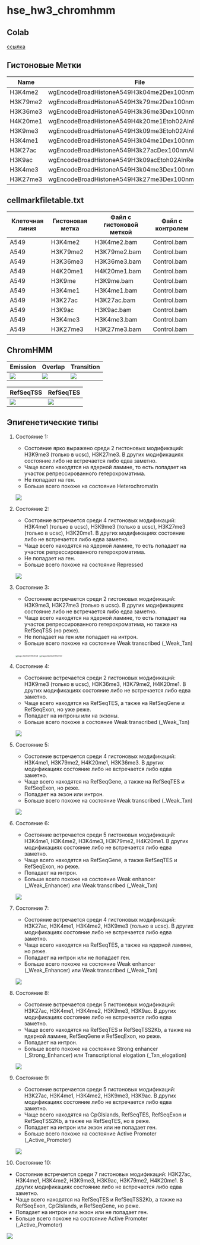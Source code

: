 # hse_hw3_chromhmm

## Colab
[ссылка]()

## Гистоновые Метки
Name | File
--- | ---
H3K4me2 | wgEncodeBroadHistoneA549H3k04me2Dex100nmAlnRep1.bam
H3K79me2 | wgEncodeBroadHistoneA549H3k79me2Dex100nmAlnRep1.bam
H3K36me3 | wgEncodeBroadHistoneA549H3k36me3Dex100nmAlnRep1.bam
H4K20me1 | wgEncodeBroadHistoneA549H4k20me1Etoh02AlnRep1.bam
H3K9me3 | wgEncodeBroadHistoneA549H3k09me3Etoh02AlnRep1.bam
H3K4me1 | wgEncodeBroadHistoneA549H3k04me1Dex100nmAlnRep1.bam
H3K27ac | wgEncodeBroadHistoneA549H3k27acDex100nmAlnRep1.bam
H3K9ac | wgEncodeBroadHistoneA549H3k09acEtoh02AlnRep1.bam
H3K4me3 | wgEncodeBroadHistoneA549H3k04me3Dex100nmAlnRep1.bam
H3K27me3 | wgEncodeBroadHistoneA549H3k27me3Dex100nmAlnRep1.bam


## cellmarkfiletable.txt

Клеточная линия | Гистоновая метка | Файл с гистоновой меткой | Файл с контролем
--- | --- | --- | ---
A549 | H3K4me2 | H3K4me2.bam | Control.bam
A549 | H3K79me2 | H3K79me2.bam | Control.bam
A549 | H3K36me3 | H3K36me3.bam | Control.bam
A549 | H4K20me1 | H4K20me1.bam | Control.bam
A549 | H3K9me | H3K9me.bam | Control.bam
A549 | H3K4me1 | H3K4me1.bam | Control.bam
A549 | H3K27ac | H3K27ac.bam | Control.bam
A549 | H3K9ac | H3K9ac.bam | Control.bam
A549 | H3K4me3 | H3K4me3.bam | Control.bam
A549 | H3K27me3 | H3K27me3.bam | Control.bam


## ChromHMM

Emission | Overlap | Transition 
 --- | --- | ---
 ![](/img/emissions_10.png) | ![](/img/A549_10_overlap.png) | ![](/img/transitions_10.png)

RefSeqTSS | RefSeqTES 
 --- | --- 
![](/img/A549_10_RefSeqTSS_neighborhood.png) | ![](/img/A549_10_RefSeqTES_neighborhood.png)

## Эпигенетические типы

1. Состояние 1:
   - Cостояние ярко выражено среди 2 гистоновых модификаций: H3K9me3 (только в ucsc), H3K27me3. В других модификациях состояние либо не встречается либо едва заметно.
   - Чаще всего находятся на ядерной ламине, то есть попадает на участок репрессированного гетерохроматима.
   - Не попадает на ген.
   - Больше всего похоже на состояние Heterochromatin
  
    ![](/img/state_1.png)
    
2. Состояние 2:
   - Cостояние встречается среди 4 гистоновых модификаций: H3K4me1 (только в ucsc), H3K9me3 (только в ucsc), H3K27me3 (только в ucsc), H3K20me1. В других модификациях состояние либо не встречается либо едва заметно.
   - Чаще всего находятся на ядерной ламине, то есть попадает на участок репрессированного гетерохроматима.
   - Не попадает на ген.
   - Больше всего похоже на состояние Repressed
  
    ![](/img/state_2.png)

3. Состояние 3:
   - Cостояние встречается среди 2 гистоновых модификаций: H3K9me3, H3K27me3 (только в ucsc). В других модификациях состояние либо не встречается либо едва заметно.
   - Чаще всего находятся на ядерной ламине, то есть попадает на участок репрессированного гетерохроматима, но также на RefSeqTSS (но реже).
   - Не попадает на ген или попадает на интрон.
   - Больше всего похоже на состояние Weak transcribed (_Weak_Txn)
  
    <img src="/img/state_3_1.png" alt="image-20220325141534728" style="zoom:30%;" /> <img src="/img/state_3_2.png" alt="image-20220325141534729" style="zoom:30%;" />
  
4. Состояние 4:
   - Cостояние встречается среди 2 гистоновых модификаций: H3K9me3 (только в ucsc), H3K36me3, H3K79me2, H4K20me1. В других модификациях состояние либо не встречается либо едва заметно.
   - Чаще всего находятся на RefSeqTES, а также на RefSeqGene и RefSeqExon, но уже реже.
   - Попадает на интроны или на экзоны.
   - Больше всего похоже а состояние Weak transcribed (_Weak_Txn)
  
    ![](/img/state_4.png)
 
5. Состояние 5:
   - Cостояние встречается среди 4 гистоновых модификаций: H3K4me1, H3K79me2, H4K20me1, H3K36me3. В других модификациях состояние либо не встречается либо едва заметно.
   - Чаще всего находятся на RefSeqGene, а также на RefSeqTES и RefSeqExon, но реже.
   - Попадает на экзон или интрон.
   - Больше всего похоже на состояние Weak transcribed (_Weak_Txn)
  
    ![](/img/state_5.png)
   
6. Состояние 6:
   - Cостояние встречается среди 5 гистоновых модификаций: H3K4me1, H3K4me2, H3K4me3, H3K79me2, H4K20me1. В других модификациях состояние либо не встречается либо едва заметно.
   - Чаще всего находятся на RefSeqGene, а также RefSeqTES и RefSeqExon, но реже.
   - Попадает на интрон.
   - Больше всего похоже на состояние Weak enhancer (_Weak_Enhancer) или Weak transcribed (_Weak_Txn)
  
    ![](/img/state_6.png)
 
7. Состояние 7:
   - Cостояние встречается среди 4 гистоновых модификаций: H3K27ac, H3K4me1, H3K4me2, H3K9me3 (только в ucsc). В других модификациях состояние либо не встречается либо едва заметно.
   - Чаще всего находятся на RefSeqTES, а также на ядерной ламине, но реже.
   - Попадает на интрон или не попадает ген.
   - Больше всего похоже на состояние Weak enhancer (_Weak_Enhancer) или Weak transcribed (_Weak_Txn)
  
    ![](/img/state_7.png) 
    
8. Состояние 8:
   - Cостояние встречается среди 5 гистоновых модификаций: H3K27ac, H3K4me1, H3K4me2, H3K9me3, H3K9ac. В других модификациях состояние либо не встречается либо едва заметно.
   - Чаще всего находятся на RefSeqTES и RefSeqTSS2Kb, а также на ядерной ламине, RefSeqGene и RefSeqExon, но реже.
   - Попадает на интрон.
   - Больше всего похоже на состояние Strong enhancer (_Strong_Enhancer) или Transcriptional elogation (_Txn_elogation)
  
    ![](/img/state_8.png) 
 
9. Состояние 9:
   - Cостояние встречается среди 5 гистоновых модификаций: H3K27ac, H3K4me1, H3K4me2, H3K9me3, H3K9ac. В других модификациях состояние либо не встречается либо едва заметно.
   - Чаще всего находятся на CpGIslands, RefSeqTES, RefSeqExon и RefSeqTSS2Kb, а также на RefSeqTES, но в реже.
   - Попадает на интрон или экзон или не попадает ген.
   - Больше всего похоже на состояние Active Promoter (_Active_Promoter)
  
    ![](/img/state_9.png) 
   
10. Состояние 10:
   - Cостояние встречается среди 7 гистоновых модификаций: H3K27ac, H3K4me1, H3K4me2, H3K9me3, H3K9ac, H3K79me2, H4K20me1. В других модификациях состояние либо не встречается либо едва заметно.
   - Чаще всего находятся на RefSeqTES и RefSeqTSS2Kb, а также на RefSeqExon, CpGIslands, и RefSeqGene, но реже.
   - Попадает на интрон или экзон или не попадает ген.
   - Больше всего похоже на состояние Active Promoter (_Active_Promoter)
  
   ![](/img/state_10.png)   
  
